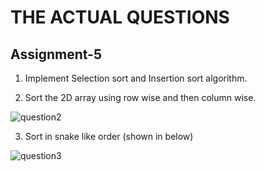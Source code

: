 # THE ACTUAL QUESTIONS

## Assignment-5

1. Implement Selection sort and Insertion sort algorithm.

2. Sort the 2D array using row wise and then column wise.

![question2](https://github.com/Ayushd70/college-assignments/blob/master/DAA/assignment-5/questions/2.png)

3. Sort in snake like order (shown in below)

![question3](https://github.com/Ayushd70/college-assignments/blob/master/DAA/assignment-5/questions/3.png)
